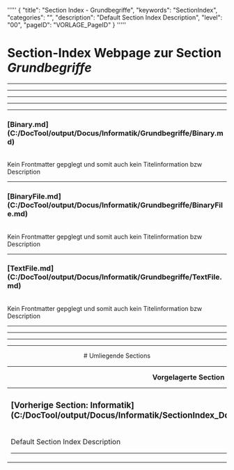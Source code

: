 '''''
{
"title": "Section Index - Grundbegriffe",
"keywords": "SectionIndex",
"categories": "",
"description": "Default Section Index Description",
"level": "00",
"pageID": "VORLAGE_PageID"
}
'''''


<h1>Section-Index Webpage zur Section <i>Grundbegriffe</i></h1>

<hr><hr><hr><hr><hr>


<h3>[Binary.md](C:/DocTool/output/Docus/Informatik/Grundbegriffe/Binary.md)</h3><br>Kein Frontmatter gepglegt und somit auch kein Titelinformation bzw Description<hr>


<h3>[BinaryFile.md](C:/DocTool/output/Docus/Informatik/Grundbegriffe/BinaryFile.md)</h3><br>Kein Frontmatter gepglegt und somit auch kein Titelinformation bzw Description<hr>


<h3>[TextFile.md](C:/DocTool/output/Docus/Informatik/Grundbegriffe/TextFile.md)</h3><br>Kein Frontmatter gepglegt und somit auch kein Titelinformation bzw Description<hr><center><hr><hr><hr> # Umliegende Sections
 </h2><br><table><thead> <tr> <th><center>Vorgelagerte Section</center></th> <th><center>Nachgelagerte Section</center></th></tr></thead><tbody><tr><td><h3>[Vorherige Section: Informatik](C:/DocTool/output/Docus/Informatik/SectionIndex_DocTooloutputDocusInformatik.html)</h3><br>Default Section Index Description<hr></td><td>Es gibt keine Subfolder</td></tr></tbody></table>